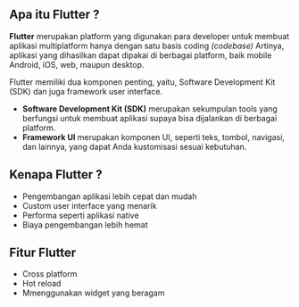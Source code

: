## Apa itu Flutter ?
**Flutter** merupakan  platform yang digunakan para developer untuk membuat aplikasi multiplatform hanya dengan satu basis coding _(codebase)_  Artinya, aplikasi yang dihasilkan dapat dipakai di berbagai platform, baik mobile Android, iOS, web, maupun desktop.

Flutter memiliki dua komponen penting, yaitu, Software Development Kit (SDK) dan juga framework user interface.
 -   **Software Development Kit (SDK)**  merupakan sekumpulan tools yang berfungsi untuk membuat aplikasi supaya bisa dijalankan di berbagai platform.
 -   **Framework UI**  merupakan komponen UI, seperti teks, tombol, navigasi, dan lainnya, yang dapat Anda kustomisasi sesuai kebutuhan.
## Kenapa Flutter ?
 - Pengembangan aplikasi lebih cepat dan mudah
 - Custom user interface yang menarik
 - Performa seperti aplikasi native
 - Biaya pengembangan lebih hemat

## Fitur Flutter

 - Cross platform
 - Hot reload
 -  Mmenggunakan widget yang beragam
